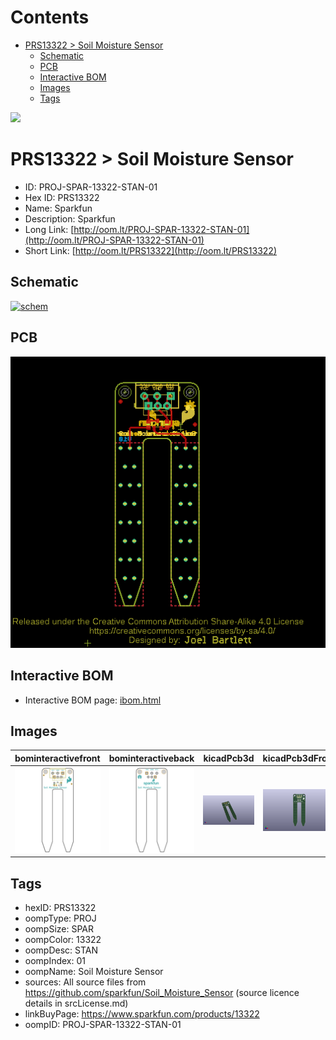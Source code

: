 



Contents
========

* [PRS13322 > Soil Moisture Sensor](#prs13322--soil-moisture-sensor)
	* [Schematic](#schematic)
	* [PCB](#pcb)
	* [Interactive BOM](#interactive-bom)
	* [Images](#images)
	* [Tags](#tags)
  
![][im]
# PRS13322 > Soil Moisture Sensor

- ID: PROJ-SPAR-13322-STAN-01
- Hex ID: PRS13322
- Name: Sparkfun
- Description: Sparkfun
- Long Link: [http://oom.lt/PROJ-SPAR-13322-STAN-01](http://oom.lt/PROJ-SPAR-13322-STAN-01)
- Short Link: [http://oom.lt/PRS13322](http://oom.lt/PRS13322)

## Schematic
  
[![schem](eagleSchemImage.png)](eagleSchemImage.png)
## PCB
  
[![pcb](eagleImage.png)](eagleImage.png)
## Interactive BOM

- Interactive BOM page: [ibom.html](https://htmlpreview.github.io/?https://github.com/oomlout/oomlout_OOMP_projects/blob/main/PROJ-SPAR-13322-STAN-01/kicad/bom/ibom.html)

## Images
  
  

|bominteractivefront|bominteractiveback|kicadPcb3d|kicadPcb3dFront|kicadPcb3dBack|eagleImage|eagleSchemImage|
| :---: | :---: | :---: | :---: | :---: | :---: | :---: |
|[![bominteractivefront](bomFront_140.png)](bomFront.png)|[![bominteractiveback](bomBack_140.png)](bomBack.png)|[![kicadPcb3d](kicadPcb3d_140.png)](kicadPcb3d.png)|[![kicadPcb3dFront](kicadPcb3dFront_140.png)](kicadPcb3dFront.png)|[![kicadPcb3dBack](kicadPcb3dBack_140.png)](kicadPcb3dBack.png)|[![eagleImage](eagleImage_140.png)](eagleImage.png)|[![eagleSchemImage](eagleSchemImage_140.png)](eagleSchemImage.png)|

## Tags

- hexID: PRS13322
- oompType: PROJ
- oompSize: SPAR
- oompColor: 13322
- oompDesc: STAN
- oompIndex: 01
- oompName: Soil Moisture Sensor
- sources: All source files from https://github.com/sparkfun/Soil_Moisture_Sensor (source licence details in srcLicense.md)
- linkBuyPage: https://www.sparkfun.com/products/13322
- oompID: PROJ-SPAR-13322-STAN-01



[im]: kicadPcb3d_450.png
